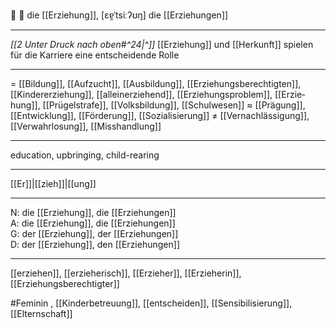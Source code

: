 🔴 🧸 die [[Erziehung]], [ɛɐ̯ˈtsiːʔʊŋ]
die [[Erziehungen]]

---
*[[2 Unter Druck nach oben#^24|^]]* [[Erziehung]] und [[Herkunft]] spielen für die Karriere eine entscheidende Rolle

---
= [[Bildung]], [[Aufzucht]], [[Ausbildung]], [[Erziehungsberechtigten]], [[Kindererziehung]], [[alleinerziehend]], [[Erziehungsproblem]], [[Erzie­hung]], [[Prügelstrafe]], [[Volksbildung]], [[Schulwesen]]
≈ [[Prägung]], [[Entwicklung]], [[Förderung]], [[Sozialisierung]]
≠ [[Vernachlässigung]], [[Verwahrlosung]], [[Misshandlung]]

---
education, upbringing, child-rearing

---
[[Er]]|[[zieh]]|[[ung]]

---
N: die [[Erziehung]], die [[Erziehungen]]  
A: die [[Erziehung]], die [[Erziehungen]]  
G: der [[Erziehung]], der [[Erziehungen]]  
D: der [[Erziehung]], den [[Erziehungen]]  

---
[[erziehen]], [[erzieherisch]], [[Erzieher]], [[Erzieherin]], [[Erziehungsberechtigter]]


#Feminin , [[Kinderbetreuung]], [[entscheiden]], [[Sensibilisierung]], [[Elternschaft]]